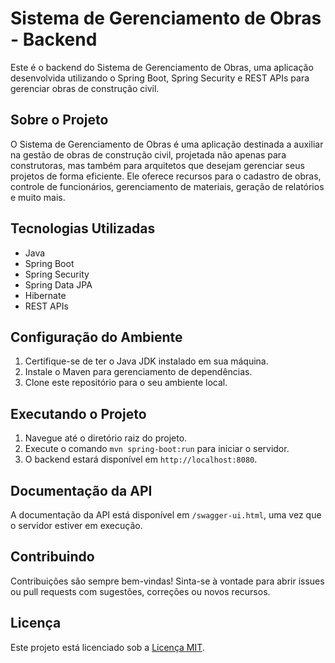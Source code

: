 # Sistema de Gerenciamento de Obras - Backend

Este é o backend do Sistema de Gerenciamento de Obras, uma aplicação desenvolvida utilizando o Spring Boot, Spring Security e REST APIs para gerenciar obras de construção civil.

## Sobre o Projeto

O Sistema de Gerenciamento de Obras é uma aplicação destinada a auxiliar na gestão de obras de construção civil, projetada não apenas para construtoras, mas também para arquitetos que desejam gerenciar seus projetos de forma eficiente. Ele oferece recursos para o cadastro de obras, controle de funcionários, gerenciamento de materiais, geração de relatórios e muito mais.

## Tecnologias Utilizadas

- Java
- Spring Boot
- Spring Security
- Spring Data JPA
- Hibernate
- REST APIs

## Configuração do Ambiente

1. Certifique-se de ter o Java JDK instalado em sua máquina.
2. Instale o Maven para gerenciamento de dependências.
3. Clone este repositório para o seu ambiente local.

## Executando o Projeto

1. Navegue até o diretório raiz do projeto.
2. Execute o comando `mvn spring-boot:run` para iniciar o servidor.
3. O backend estará disponível em `http://localhost:8080`.

## Documentação da API

A documentação da API está disponível em `/swagger-ui.html`, uma vez que o servidor estiver em execução.

## Contribuindo

Contribuições são sempre bem-vindas! Sinta-se à vontade para abrir issues ou pull requests com sugestões, correções ou novos recursos.

## Licença

Este projeto está licenciado sob a [Licença MIT](LICENSE).
